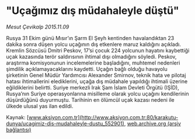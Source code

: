# "Uçağımız dış müdahaleyle düştü"

*Mesut Çevikalp 2015.11.09*

<div class="pNewsDetailMainContent ctx_content" itemprop="articleBody">
 <p>
  Rusya 31 Ekim günü Mısır’ın Şarm El Şeyh kentinden havalandıktan 23 dakika sonra düşen yolcu uçağının dış etkenlere maruz kaldığını açıkladı. Kremlin Sözcüsü Dmitri Peskov, 17’si çocuk 224 yolcunun hayatını kaybettiği uçak kazasında terör saldırısının ihtimal dışı olmadığını söyledi. Peskov, araştırma komisyonunun incelemelerine başladığını, muhtemel nedenleri şimdilik açıklamayacaklarını kaydetti. Uçağın bağlı olduğu havayolu şirketinin Genel Müdür Yardımcısı Alexander Smirnov, teknik hata ve pilotaj hatası ihtimallerini elediklerini, uçağa dış müdahale yapıldığı ihtimali üzerine eğildiklerini belirtti. Suriye merkezli Irak Şam İslam Devleti Örgütü (IŞİD), Rusya’nın Suriye operasyonlarına misilleme olarak yolcu uçağını kendilerinin düşürdüğünü duyurmuştu. Tarihinin en ölümcül uçak kazası nedeni ile ülkede ulusal yas ilan edildi.
 </p>
</div>


Kaynak: [www.aksiyon.com.tr](http://www.aksiyon.com.tr:80/karakutu-dunya/ucagimiz-dis-mudahaleyle-dustu_552901), [web.archive.org (arşiv bağlantısı)](http://web.archive.org/web/20151231214028/http://www.aksiyon.com.tr:80/karakutu-dunya/ucagimiz-dis-mudahaleyle-dustu_552901)
